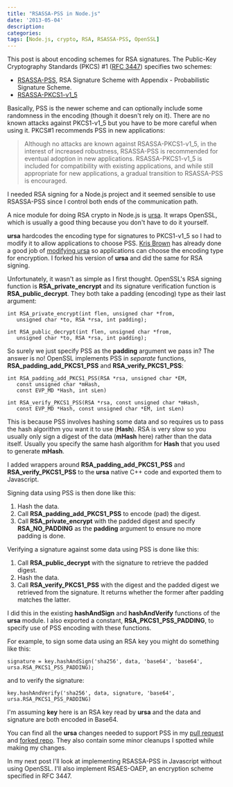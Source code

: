 ```yaml
---
title: "RSASSA-PSS in Node.js"
date: '2013-05-04'
description:
categories:
tags: [Node.js, crypto, RSA, RSASSA-PSS, OpenSSL]
---
```


This post is about encoding schemes for RSA signatures. The Public-Key
Cryptography Standards (PKCS) #1 ([RFC 3447](http://tools.ietf.org/html/rfc3447)) specifies two schemes:

- [RSASSA-PSS](http://tools.ietf.org/html/rfc3447#section-8.1), RSA Signature
  Scheme with Appendix - Probabilistic Signature Scheme.
- [RSASSA-PKCS1-v1_5](http://tools.ietf.org/html/rfc3447#section-8.2)

Basically, PSS is the newer scheme and can optionally include some randomness
in the encoding (though it doesn't rely on it). There are no known attacks
against PKCS1-v1_5 but you have to be more careful when using it. PKCS#1
recommends PSS in new applications:

> Although no attacks are known
> against RSASSA-PKCS1-v1\_5, in the interest of increased robustness,
> RSASSA-PSS is recommended for eventual adoption in new applications.
> RSASSA-PKCS1-v1\_5 is included for compatibility with existing
> applications, and while still appropriate for new applications, a
> gradual transition to RSASSA-PSS is encouraged.

I needed RSA signing for a Node.js project and it seemed sensible to use
RSASSA-PSS since I control both ends of the communication path.

A nice module for doing RSA crypto in Node.js is [ursa](https://github.com/Obvious/ursa). It wraps OpenSSL, which is usually a good thing because you don't have
to do it yourself.

__ursa__ hardcodes the encoding type for signatures to PKCS1-v1\_5 so I had to
modify it to allow applications to choose PSS. [Kris Brown](https://github.com/krisb) has already
done a good job of [modifying ursa](https://github.com/Obvious/ursa/pull/16) so applications can choose the encoding
type for encryption. I forked his version of __ursa__ and did the same for
RSA signing.

Unfortunately, it wasn't as simple as I first thought. OpenSSL's RSA signing
function is __RSA\_private\_encrypt__ and its signature verification function is
__RSA\_public\_decrypt__. They both take a padding (encoding) type as their
last argument:

    int RSA_private_encrypt(int flen, unsigned char *from,
       unsigned char *to, RSA *rsa, int padding);
    
    int RSA_public_decrypt(int flen, unsigned char *from,
       unsigned char *to, RSA *rsa, int padding);

So surely we just specify PSS as the __padding__ argument we pass in?
The answer is no! OpenSSL implements PSS in _separate_ functions,
__RSA\_padding\_add\_PKCS1\_PSS__ and __RSA\_verify\_PKCS1\_PSS__:

    int RSA_padding_add_PKCS1_PSS(RSA *rsa, unsigned char *EM,
       const unsigned char *mHash,
       const EVP_MD *Hash, int sLen)

    int RSA_verify_PKCS1_PSS(RSA *rsa, const unsigned char *mHash,
       const EVP_MD *Hash, const unsigned char *EM, int sLen)

This is because PSS involves hashing some data and so requires us to pass the
hash algorithm you want it to use (__Hash__). RSA is very slow so you usually
only sign a digest of the data (__mHash__ here) rather than the data itself.
Usually you specify the same hash algorithm for __Hash__ that you used to
generate __mHash__.

I added wrappers around __RSA\_padding\_add\_PKCS1\_PSS__ and __RSA\_verify\_PKCS1\_PSS__ to the __ursa__ native C++ code and exported them to Javascript.

Signing data using PSS is then done like this:

1. Hash the data.
2. Call __RSA\_padding\_add\_PKCS1\_PSS__ to encode (pad) the digest.
3. Call __RSA\_private\_encrypt__ with the padded digest and specify __RSA\_NO\_PADDING__ as the __padding__ argument to ensure no more padding is done.

Verifying a signature against some data using PSS is done like this:

1. Call __RSA\_public\_decrypt__ with the signature to retrieve the padded digest.
2. Hash the data.
3. Call __RSA\_verify\_PKCS1\_PSS__ with the digest and the padded digest we
   retrieved from the signature. It returns whether the former after padding
   matches the latter.

I did this in the existing __hashAndSign__ and __hashAndVerify__ functions
of the __ursa__ module. I also exported a constant, __RSA\_PKCS1\_PSS\_PADDING__, 
to specify use of PSS encoding with these functions.

For example, to sign some data using an RSA key you might do something like
this:

    signature = key.hashAndSign('sha256', data, 'base64', 'base64', ursa.RSA_PKCS1_PSS_PADDING);

and to verify the signature:

    key.hashAndVerify('sha256', data, signature, 'base64', ursa.RSA_PKCS1_PSS_PADDING)

I'm assuming __key__ here is an RSA key read by __ursa__ and the data and signature
are both encoded in Base64.

You can find all the __ursa__ changes needed to support PSS in my [pull request](https://github.com/krisb/ursa/pull/1) and [forked repo](https://github.com/davedoesdev/ursa). They also contain some minor cleanups I spotted while
making my changes.

In my next post I'll look at implementing RSASSA-PSS in Javascript without
using OpenSSL. I'll also implement RSAES-OAEP, an encryption scheme specified
in RFC 3447.

